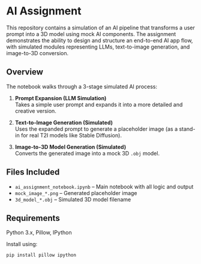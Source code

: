 # AI Assignment 

This repository contains a simulation of an AI pipeline that transforms a user prompt into a 3D model using mock AI components. The assignment demonstrates the ability to design and structure an end-to-end AI app flow, with simulated modules representing LLMs, text-to-image generation, and image-to-3D conversion.

## Overview

The notebook walks through a 3-stage simulated AI process:

1. **Prompt Expansion (LLM Simulation)**  
   Takes a simple user prompt and expands it into a more detailed and creative version.

2. **Text-to-Image Generation (Simulated)**  
   Uses the expanded prompt to generate a placeholder image (as a stand-in for real T2I models like Stable Diffusion).

3. **Image-to-3D Model Generation (Simulated)**  
   Converts the generated image into a mock 3D `.obj` model.

## Files Included

- `ai_assignment_notebook.ipynb` – Main notebook with all logic and output
- `mock_image_*.png` – Generated placeholder image
- `3d_model_*.obj` – Simulated 3D model filename

## Requirements

Python 3.x, Pillow, IPython

Install using:

```
pip install pillow ipython

```
